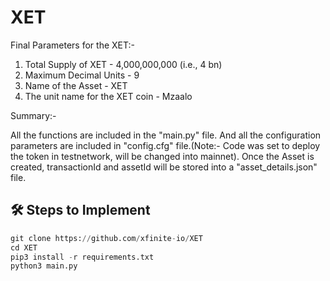 # XET
Final Parameters for the XET:-
1. Total Supply of XET - 4,000,000,000 (i.e., 4 bn)
2. Maximum Decimal Units - 9
3. Name of the Asset - XET
4. The unit name for the XET coin - Mzaalo

Summary:-

All the functions are included in the "main.py" file. And all the configuration parameters are included in "config.cfg" file.(Note:- Code was set to deploy the token in testnetwork, will be changed into mainnet). Once the Asset is created, transactionId and assetId will be stored into a "asset_details.json" file.

## 🛠 Steps to Implement

```python
git clone https://github.com/xfinite-io/XET
cd XET
pip3 install -r requirements.txt
python3 main.py
```

